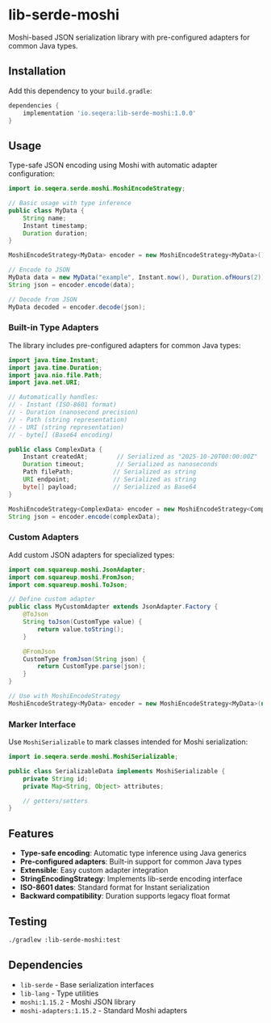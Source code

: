 # lib-serde-moshi

Moshi-based JSON serialization library with pre-configured adapters for common Java types.

## Installation

Add this dependency to your `build.gradle`:

```gradle
dependencies {
    implementation 'io.seqera:lib-serde-moshi:1.0.0'
}
```

## Usage

Type-safe JSON encoding using Moshi with automatic adapter configuration:

```java
import io.seqera.serde.moshi.MoshiEncodeStrategy;

// Basic usage with type inference
public class MyData {
    String name;
    Instant timestamp;
    Duration duration;
}

MoshiEncodeStrategy<MyData> encoder = new MoshiEncodeStrategy<MyData>() {};

// Encode to JSON
MyData data = new MyData("example", Instant.now(), Duration.ofHours(2));
String json = encoder.encode(data);

// Decode from JSON
MyData decoded = encoder.decode(json);
```

### Built-in Type Adapters

The library includes pre-configured adapters for common Java types:

```java
import java.time.Instant;
import java.time.Duration;
import java.nio.file.Path;
import java.net.URI;

// Automatically handles:
// - Instant (ISO-8601 format)
// - Duration (nanosecond precision)
// - Path (string representation)
// - URI (string representation)
// - byte[] (Base64 encoding)

public class ComplexData {
    Instant createdAt;        // Serialized as "2025-10-20T00:00:00Z"
    Duration timeout;         // Serialized as nanoseconds
    Path filePath;           // Serialized as string
    URI endpoint;            // Serialized as string
    byte[] payload;          // Serialized as Base64
}

MoshiEncodeStrategy<ComplexData> encoder = new MoshiEncodeStrategy<ComplexData>() {};
String json = encoder.encode(complexData);
```

### Custom Adapters

Add custom JSON adapters for specialized types:

```java
import com.squareup.moshi.JsonAdapter;
import com.squareup.moshi.FromJson;
import com.squareup.moshi.ToJson;

// Define custom adapter
public class MyCustomAdapter extends JsonAdapter.Factory {
    @ToJson
    String toJson(CustomType value) {
        return value.toString();
    }

    @FromJson
    CustomType fromJson(String json) {
        return CustomType.parse(json);
    }
}

// Use with MoshiEncodeStrategy
MoshiEncodeStrategy<MyData> encoder = new MoshiEncodeStrategy<MyData>(new MyCustomAdapter()) {};
```

### Marker Interface

Use `MoshiSerializable` to mark classes intended for Moshi serialization:

```java
import io.seqera.serde.moshi.MoshiSerializable;

public class SerializableData implements MoshiSerializable {
    private String id;
    private Map<String, Object> attributes;

    // getters/setters
}
```

## Features

- **Type-safe encoding**: Automatic type inference using Java generics
- **Pre-configured adapters**: Built-in support for common Java types
- **Extensible**: Easy custom adapter integration
- **StringEncodingStrategy**: Implements lib-serde encoding interface
- **ISO-8601 dates**: Standard format for Instant serialization
- **Backward compatibility**: Duration supports legacy float format

## Testing

```bash
./gradlew :lib-serde-moshi:test
```

## Dependencies

- `lib-serde` - Base serialization interfaces
- `lib-lang` - Type utilities
- `moshi:1.15.2` - Moshi JSON library
- `moshi-adapters:1.15.2` - Standard Moshi adapters
